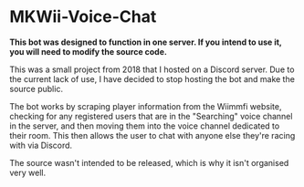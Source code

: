 # MKWii-Voice-Chat
**This bot was designed to function in one server. If you intend to use it, you will need to modify the source code.**

This was a small project from 2018 that I hosted on a Discord server. Due to the current lack of use, I have decided to stop hosting the bot and make the source public.

The bot works by scraping player information from the Wiimmfi website, checking for any registered users that are in the "Searching" voice channel in the server, and then moving them into the voice channel dedicated to their room. This then allows the user to chat with anyone else they're racing with via Discord.

The source wasn't intended to be released, which is why it isn't organised very well.
